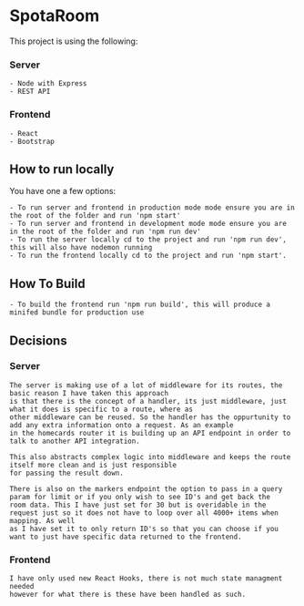 # SpotaRoom

This project is using the following:

### Server
    - Node with Express
    - REST API

### Frontend
    - React
    - Bootstrap
    
## How to run locally

You have one a few options:

    - To run server and frontend in production mode mode ensure you are in the root of the folder and run 'npm start'
    - To run server and frontend in development mode mode ensure you are in the root of the folder and run 'npm run dev' 
    - To run the server locally cd to the project and run 'npm run dev', this will also have nodemon running 
    - To run the frontend locally cd to the project and run 'npm start'.

## How To Build
    
    - To build the frontend run 'npm run build', this will produce a minifed bundle for production use
    
## Decisions

### Server

    The server is making use of a lot of middleware for its routes, the basic reason I have taken this approach
    is that there is the concept of a handler, its just middleware, just what it does is specific to a route, where as 
    other middleware can be reused. So the handler has the oppurtunity to add any extra information onto a request. As an example
    in the homecards router it is building up an API endpoint in order to talk to another API integration.
    
    This also abstracts complex logic into middleware and keeps the route itself more clean and is just responsible
    for passing the result down.

    There is also on the markers endpoint the option to pass in a query param for limit or if you only wish to see ID's and get back the 
    room data. This I have just set for 30 but is overidable in the request just so it does not have to loop over all 4000+ items when mapping. As well
    as I have set it to only return ID's so that you can choose if you want to just have specific data returned to the frontend.
    
### Frontend
    I have only used new React Hooks, there is not much state managment needed
    however for what there is these have been handled as such.
